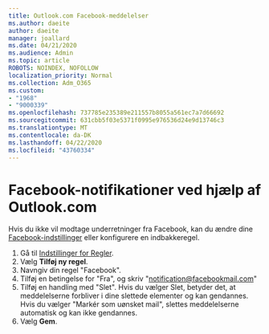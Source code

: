 ```yaml
---
title: Outlook.com Facebook-meddelelser
ms.author: daeite
author: daeite
manager: joallard
ms.date: 04/21/2020
ms.audience: Admin
ms.topic: article
ROBOTS: NOINDEX, NOFOLLOW
localization_priority: Normal
ms.collection: Adm_O365
ms.custom:
- "1968"
- "9000339"
ms.openlocfilehash: 737785e235389e211557b8055a561ec7a7d66692
ms.sourcegitcommit: 631cbb5f03e5371f0995e976536d24e9d13746c3
ms.translationtype: MT
ms.contentlocale: da-DK
ms.lasthandoff: 04/22/2020
ms.locfileid: "43760334"
---
```

# <a name="facebook-notifications-using-outlookcom"></a>Facebook-notifikationer ved hjælp af Outlook.com

Hvis du ikke vil modtage underretninger fra Facebook, kan du ændre dine [Facebook-indstillinger](https://aka.ms/facebook-notifications-settings) eller konfigurere en indbakkeregel.

1. Gå til [Indstillinger for Regler](https://outlook.live.com/mail/options/mail/rules/inboxRules).
1. Vælg **Tilføj ny regel**.
1. Navngiv din regel "Facebook".
1. Tilføj en betingelse for "Fra", og skriv "notification@facebookmail.com"
1. Tilføj en handling med "Slet". Hvis du vælger Slet, betyder det, at meddelelserne forbliver i dine slettede elementer og kan gendannes. Hvis du vælger "Markér som uønsket mail", slettes meddelelserne automatisk og kan ikke gendannes.
1. Vælg **Gem**.